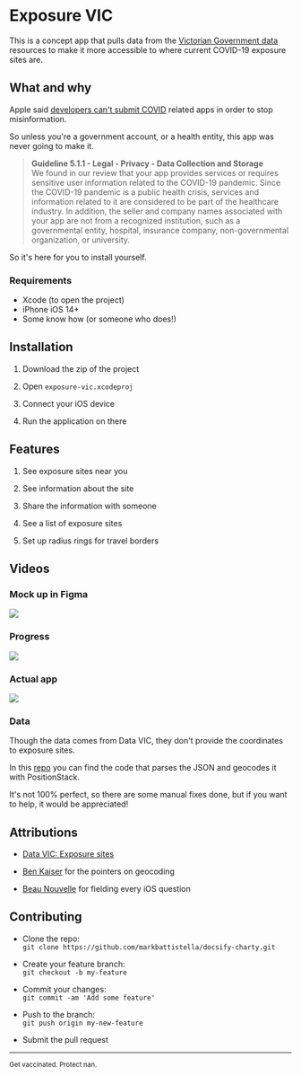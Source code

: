 # Exposure VIC

This is a concept app that pulls data from the [Victorian Government data](https://discover.data.vic.gov.au/dataset/all-victorian-sars-cov-2-covid-19-current-exposure-sites) resources to make it more accessible to where current COVID-19 exposure sites are.

## What and why

Apple said [developers can't submit COVID](https://developer.apple.com/news/?id=03142020a) related apps in order to stop misinformation.

So unless you're a government account, or a health entity, this app was never going to make it.

> **Guideline 5.1.1 - Legal - Privacy - Data Collection and Storage**<br>We found in our review that your app provides services or requires sensitive user information related to the COVID-19 pandemic. Since the COVID-19 pandemic is a public health crisis, services and information related to it are considered to be part of the healthcare industry. In addition, the seller and company names associated with your app are not from a recognized institution, such as a governmental entity, hospital, insurance company, non-governmental organization, or university.

So it's here for you to install yourself.

### Requirements

- Xcode (to open the project)
- iPhone iOS 14+
- Some know how (or someone who does!)

## Installation

1. Download the zip of the project

1. Open `exposure-vic.xcodeproj`

1. Connect your iOS device

1. Run the application on there

## Features

1. See exposure sites near you

1. See information about the site

1. Share the information with someone

1. See a list of exposure sites

1. Set up radius rings for travel borders

## Videos

### Mock up in Figma

![](./github/.data/concept.gif)

### Progress

![](./github/.data/progress.gif)

### Actual app

![](./github/.data/actual.gif)

### Data

Though the data comes from Data VIC, they don't provide the coordinates to exposure sites.

In this [repo](https://github.com/markbattistella/exposure-vic-api) you can find the code that parses the JSON and geocodes it with PositionStack.

It's not 100% perfect, so there are some manual fixes done, but if you want to help, it would be appreciated!

## Attributions

- [Data VIC: Exposure sites](https://discover.data.vic.gov.au/dataset/all-victorian-sars-cov-2-covid-19-current-exposure-sites/resource/afb52611-6061-4a2b-9110-74c920bede77)

- [Ben Kaiser](https://github.com/benkaiser/covid-vic-exposure-map) for the pointers on geocoding

- [Beau Nouvelle](https://github.com/BeauNouvelle/) for fielding every iOS question

## Contributing

- Clone the repo:<br>`git clone https://github.com/markbattistella/docsify-charty.git`

- Create your feature branch:<br>`git checkout -b my-feature`

- Commit your changes:<br>`git commit -am 'Add some feature'`

- Push to the branch:<br>`git push origin my-new-feature`

- Submit the pull request

---

<small>Get vaccinated. Protect nan.</small>
